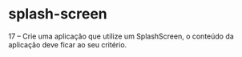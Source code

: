 # splash-screen
17 – Crie uma aplicação que utilize um SplashScreen, o conteúdo da aplicação deve ficar ao seu critério.
